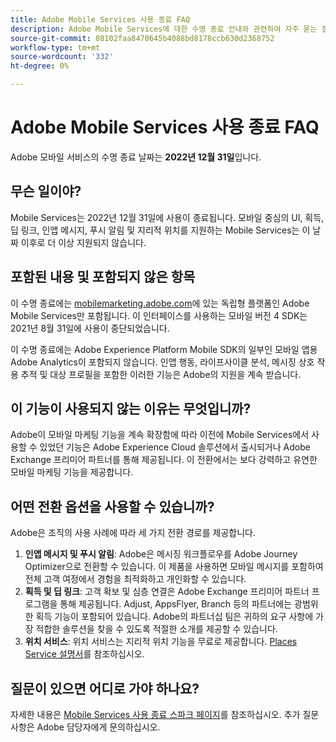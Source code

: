 ```yaml
---
title: Adobe Mobile Services 사용 종료 FAQ
description: Adobe Mobile Services에 대한 수명 종료 안내와 관련하여 자주 묻는 질문에 대한 답변을 얻습니다.
source-git-commit: 08102faa8470645b4088bd8178ccb630d2368752
workflow-type: tm+mt
source-wordcount: '332'
ht-degree: 0%

---
```


# Adobe Mobile Services 사용 종료 FAQ

Adobe 모바일 서비스의 수명 종료 날짜는 **2022년 12월 31일**&#x200B;입니다.

## 무슨 일이야?

Mobile Services는 2022년 12월 31일에 사용이 종료됩니다. 모바일 중심의 UI, 획득, 딥 링크, 인앱 메시지, 푸시 알림 및 지리적 위치를 지원하는 Mobile Services는 이 날짜 이후로 더 이상 지원되지 않습니다.

## 포함된 내용 및 포함되지 않은 항목

이 수명 종료에는 [mobilemarketing.adobe.com](https://mobilemarketing.adobe.com)에 있는 독립형 플랫폼인 Adobe Mobile Services만 포함됩니다. 이 인터페이스를 사용하는 모바일 버전 4 SDK는 2021년 8월 31일에 사용이 중단되었습니다.

이 수명 종료에는 Adobe Experience Platform Mobile SDK의 일부인 모바일 앱용 Adobe Analytics이 포함되지 않습니다. 인앱 행동, 라이프사이클 분석, 메시징 상호 작용 추적 및 대상 프로필을 포함한 이러한 기능은 Adobe의 지원을 계속 받습니다.

## 이 기능이 사용되지 않는 이유는 무엇입니까?

Adobe이 모바일 마케팅 기능을 계속 확장함에 따라 이전에 Mobile Services에서 사용할 수 있었던 기능은 Adobe Experience Cloud 솔루션에서 출시되거나 Adobe Exchange 프리미어 파트너를 통해 제공됩니다. 이 전환에서는 보다 강력하고 유연한 모바일 마케팅 기능을 제공합니다.

## 어떤 전환 옵션을 사용할 수 있습니까?

Adobe은 조직의 사용 사례에 따라 세 가지 전환 경로를 제공합니다.

1. **인앱 메시지 및 푸시 알림**: Adobe은 메시징 워크플로우를 Adobe Journey Optimizer으로 전환할 수 있습니다. 이 제품을 사용하면 모바일 메시지를 포함하여 전체 고객 여정에서 경험을 최적화하고 개인화할 수 있습니다.
1. **획득 및 딥 링크**: 고객 확보 및 심층 연결은 Adobe Exchange 프리미어 파트너 프로그램을 통해 제공됩니다. Adjust, AppsFlyer, Branch 등의 파트너에는 광범위한 획득 기능이 포함되어 있습니다. Adobe의 파트너십 팀은 귀하의 요구 사항에 가장 적합한 솔루션을 찾을 수 있도록 적절한 소개를 제공할 수 있습니다.
1. **위치 서비스**: 위치 서비스는 지리적 위치 기능을 무료로 제공합니다. [Places Service 설명서](https://experienceleague.adobe.com/docs/places/using/home.html)를 참조하십시오.

## 질문이 있으면 어디로 가야 하나요?

자세한 내용은 [Mobile Services 사용 종료 스파크 페이지](https://spark.adobe.com/page/C6D30y09zaRpD/)를 참조하십시오. 추가 질문 사항은 Adobe 담당자에게 문의하십시오.
